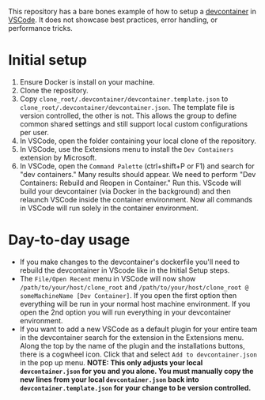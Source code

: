 This repository has a bare bones example of how to setup a [devcontainer](https://code.visualstudio.com/docs/devcontainers/containers) in [VSCode](https://code.visualstudio.com/).  It does not showcase best practices, error handling, or performance tricks.

# Initial setup
1. Ensure Docker is install on your machine.
1. Clone the repository.
1. Copy `clone_root/.devcontainer/devcontainer.template.json` to `clone_root/.devcontainer/devcontainer.json`.  The template file is version controlled, the other is not. This allows the group to define common shared settings and still support local custom configurations per user.
1. In VSCode, open the folder containing your local clone of the repository.
1. In VSCode, use the Extensions menu to install the `Dev Containers` extension by Microsoft.
1. In VSCode, open the `Command Palette` (ctrl+shift+P or F1) and search for "dev containers."  Many results should appear.  We need to perform  "Dev Containers: Rebuild and Reopen in Container." Run this.  VScode will build your devcontainer (via Docker in the background) and then relaunch VSCode inside the container environment.  Now all commands in VSCode will run solely in the container environment.

# Day-to-day usage
* If you make changes to the devcontainer's dockerfile you'll need to rebuild the devcontainer in VScode like in the Initial Setup steps.
* The `File/Open Recent` menu in VSCode will now show `/path/to/your/host/clone_root` and `/path/to/your/host/clone_root @ someMachineName [Dev Container]`.  If you open the first option then everything will be run in your normal host machine environment.  If you open the 2nd option you will run everything in your devcontainer environment.
* If you want to add a new VSCode as a default plugin for your entire team in the devcontainer search for the extension in the Extensions menu. Along the top by the name of the plugin and the installations buttons, there is a cogwheel icon. Click that and select `Add to devcontainer.json` in the pop up menu. **NOTE: This only adjusts your local `devcontainer.json` for you and you alone. You must manually copy the new lines from your local `devcontainer.json` back into `devcontainer.template.json` for your change to be version controlled.**

